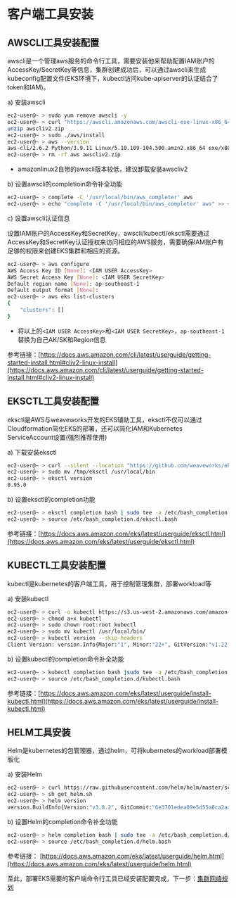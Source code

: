 # 客户端工具安装

## AWSCLI工具安装配置

awscli是一个管理aws服务的命令行工具，需要安装他来帮助配置IAM账户的AccessKey/SecretKey等信息，集群创建成功后，可以通过awscli来生成kubeconfig配置文件(EKS环境下，kubectl访问kube-apiserver的认证结合了token和IAM)。

a) 安装awscli

```bash
ec2-user@~ > sudo yum remove awscli -y
ec2-user@~ > curl "https://awscli.amazonaws.com/awscli-exe-linux-x86_64.zip" -o "awscliv2.zip"
unzip awscliv2.zip
ec2-user@~ > sudo ./aws/install
ec2-user@~ > aws --version
aws-cli/2.6.2 Python/3.9.11 Linux/5.10.109-104.500.amzn2.x86_64 exe/x86_64.amzn.2 prompt/off
ec2-user@~ > rm -rf aws awscliv2.zip
```

* amazonlinux2自带的awscli版本较低，建议卸载安装awscliv2

b) 设置awscli的completioin命令补全功能

```bash
ec2-user@~ > complete -C '/usr/local/bin/aws_completer' aws
ec2-user@~ > echo "complete -C '/usr/local/bin/aws_completer' aws" >> ~/.bashrc
```

c) 设置awscli认证信息

设置IAM账户的AccessKey和SecretKey，awscli/kubectl/eksctl需要通过AccessKey和SecretKey认证授权来访问相应的AWS服务，需要确保IAM账户有足够的权限来创建EKS集群和相应的资源。

```bash
ec2-user@~ > aws configure
AWS Access Key ID [None]: <IAM USER AccessKey>
AWS Secret Access Key [None]: <IAM USER SecretKey>
Default region name [None]: ap-southeast-1
Default output format [None]:
ec2-user@~ > aws eks list-clusters
{
    "clusters": []
}
```

* 将以上的`<IAM USER AccessKey>`和`<IAM USER SecretKey>`，`ap-southeast-1`替换为自己AK/SK和Region信息

参考链接：[https://docs.aws.amazon.com/cli/latest/userguide/getting-started-install.html#cliv2-linux-install](https://docs.aws.amazon.com/cli/latest/userguide/getting-started-install.html#cliv2-linux-install)

## EKSCTL工具安装配置

eksctl是AWS与weaveworks开发的EKS辅助工具，eksctl不仅可以通过Cloudformation简化EKS的部署，还可以简化IAM和Kubernetes ServiceAccount设置(强烈推荐使用)

a) 下载安装eksctl

```bash
ec2-user@~ > curl --silent --location "https://github.com/weaveworks/eksctl/releases/latest/download/eksctl_$(uname -s)_amd64.tar.gz" | tar xz -C /tmp
ec2-user@~ > sudo mv /tmp/eksctl /usr/local/bin
ec2-user@~ > eksctl version
0.95.0
```

b) 设置eksctl的completion功能

```bash
ec2-user@~ > eksctl completion bash | sudo tee -a /etc/bash_completion.d/eksctl.bash
ec2-user@~ > source /etc/bash_completion.d/eksctl.bash
```

参考链接：[https://docs.aws.amazon.com/eks/latest/userguide/eksctl.html](https://docs.aws.amazon.com/eks/latest/userguide/eksctl.html)

## KUBECTL工具安装配置

kubectl是kubernetes的客户端工具，用于控制管理集群，部署workload等

a) 安装kubectl

```bash
ec2-user@~ > curl -o kubectl https://s3.us-west-2.amazonaws.com/amazon-eks/1.22.6/2022-03-09/bin/linux/amd64/kubectl
ec2-user@~ > chmod a+x kubectl
ec2-user@~ > sudo chown root:root kubectl
ec2-user@~ > sudo mv kubectl /usr/local/bin/
ec2-user@~ > kubectl version --skip-headers
Client Version: version.Info{Major:"1", Minor:"22+", GitVersion:"v1.22.6-eks-7d68063", GitCommit:"f24e667e49fb137336f7b064dba897beed639bad", GitTreeState:"clean", BuildDate:"2022-02-23T19:32:14Z", GoVersion:"go1.16.12", Compiler:"gc", Platform:"linux/amd64"}
```

b) 设置kubectl的completion命令补全功能

```bash
ec2-user@~ > kubectl completion bash |sudo tee -a /etc/bash_completion.d/kubectl.bash
ec2-user@~ > source /etc/bash_completion.d/kubectl.bash
```

参考链接：[https://docs.aws.amazon.com/eks/latest/userguide/install-kubectl.html](https://docs.aws.amazon.com/eks/latest/userguide/install-kubectl.html)

## HELM工具安装

Helm是kubernetes的包管理器，通过helm，可将kubernetes的workload部署模版化

a) 安装Helm

```bash
ec2-user@~ > curl https://raw.githubusercontent.com/helm/helm/master/scripts/get-helm-3 > get_helm.sh
ec2-user@~ > sh get_helm.sh
ec2-user@~ > helm version
version.BuildInfo{Version:"v3.8.2", GitCommit:"6e3701edea09e5d55a8ca2aae03a68917630e91b", GitTreeState:"clean", GoVersion:"go1.17.5"}
```

b) 设置Helm的completion命令补全功能

```bash
ec2-user@~ > helm completion bash | sudo tee -a /etc/bash_completion.d/helm.bash
ec2-user@~ > source /etc/bash_completion.d/helm.bash
```

参考链接：
[https://docs.aws.amazon.com/eks/latest/userguide/helm.html](https://docs.aws.amazon.com/eks/latest/userguide/helm.html)

至此，部署EKS需要的客户端命令行工具已经安装配置完成，下一步：[集群网络规划](./02-%E9%9B%86%E7%BE%A4%E7%BD%91%E7%BB%9C%E8%A7%84%E5%88%92.md)

